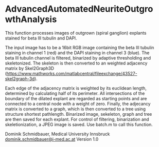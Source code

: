# AdvancedAutomatedNeuriteOutgrowthAnalysis
This function processes images of outgrown (spiral ganglion) explants stained for beta III tubulin and DAPI. 

The input image has to be a 16bit RGB image containing the beta III tubulin staining in channel 1 (red) and the DAPI staining in channel 3 (blue). 
The beta III tubulin channel is filtered, binarized by adaptive thresholding and skeletonized. 
The skeleton is then converted to an weighted adjacency matrix by Skel2Graph3D (https://www.mathworks.com/matlabcentral/fileexchange/43527-skel2graph-3d).

Each edge of the adjacency matrix is weighted by its euclidean length, determined by calculating half of its perimeter. 
All intersections of the boundary of the dilated explant are regarded as starting points and are connected to a central node with a weight of zero. 
Finally, the adjecancy matrix is converted to a graph, which is then converted to a tree using structure shortest pathlength. 
Binarized image, sekeleton, graph and tree are then saved for each explant. 
For control of filtering, binarization and skeletionization, a JPEG image is saved. Use batch.m to call this function.

Dominik Schmidbauer, Medical University Innsbruck
dominik.schmidbauer@i-med.ac.at
Version 1.0
